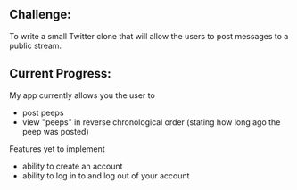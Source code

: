 Challenge:
-------

To write a small Twitter clone that will allow the users to post messages to a public stream.

Current Progress:
-------

My app currently allows you the user to
- post peeps
- view "peeps" in reverse chronological order (stating how long ago the peep was posted)

Features yet to implement
- ability to create an account
- ability to log in to and log out of your account

